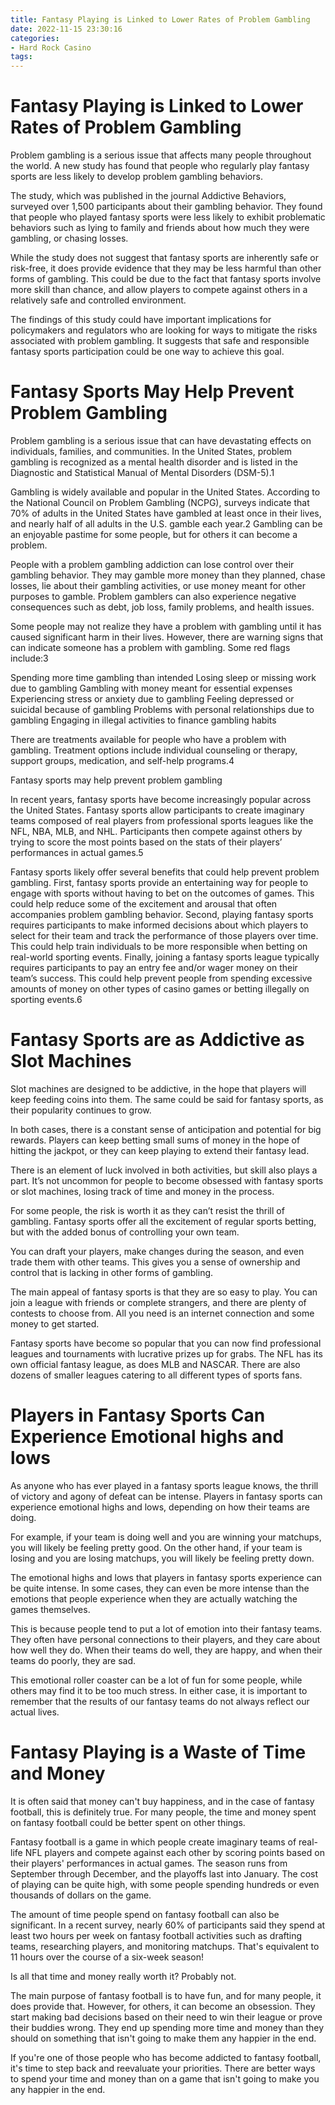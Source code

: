 ```yaml
---
title: Fantasy Playing is Linked to Lower Rates of Problem Gambling
date: 2022-11-15 23:30:16
categories:
- Hard Rock Casino
tags:
---
```



#  Fantasy Playing is Linked to Lower Rates of Problem Gambling

Problem gambling is a serious issue that affects many people throughout the world. A new study has found that people who regularly play fantasy sports are less likely to develop problem gambling behaviors.

The study, which was published in the journal Addictive Behaviors, surveyed over 1,500 participants about their gambling behavior. They found that people who played fantasy sports were less likely to exhibit problematic behaviors such as lying to family and friends about how much they were gambling, or chasing losses.

While the study does not suggest that fantasy sports are inherently safe or risk-free, it does provide evidence that they may be less harmful than other forms of gambling. This could be due to the fact that fantasy sports involve more skill than chance, and allow players to compete against others in a relatively safe and controlled environment.

The findings of this study could have important implications for policymakers and regulators who are looking for ways to mitigate the risks associated with problem gambling. It suggests that safe and responsible fantasy sports participation could be one way to achieve this goal.

#  Fantasy Sports May Help Prevent Problem Gambling

Problem gambling is a serious issue that can have devastating effects on individuals, families, and communities. In the United States, problem gambling is recognized as a mental health disorder and is listed in the Diagnostic and Statistical Manual of Mental Disorders (DSM-5).1

Gambling is widely available and popular in the United States. According to the National Council on Problem Gambling (NCPG), surveys indicate that 70% of adults in the United States have gambled at least once in their lives, and nearly half of all adults in the U.S. gamble each year.2 Gambling can be an enjoyable pastime for some people, but for others it can become a problem.

People with a problem gambling addiction can lose control over their gambling behavior. They may gamble more money than they planned, chase losses, lie about their gambling activities, or use money meant for other purposes to gamble. Problem gamblers can also experience negative consequences such as debt, job loss, family problems, and health issues.

Some people may not realize they have a problem with gambling until it has caused significant harm in their lives. However, there are warning signs that can indicate someone has a problem with gambling. Some red flags include:3

Spending more time gambling than intended Losing sleep or missing work due to gambling Gambling with money meant for essential expenses Experiencing stress or anxiety due to gambling Feeling depressed or suicidal because of gambling Problems with personal relationships due to gambling Engaging in illegal activities to finance gambling habits

There are treatments available for people who have a problem with gambling. Treatment options include individual counseling or therapy, support groups, medication, and self-help programs.4

Fantasy sports may help prevent problem gambling

In recent years, fantasy sports have become increasingly popular across the United States. Fantasy sports allow participants to create imaginary teams composed of real players from professional sports leagues like the NFL, NBA, MLB, and NHL. Participants then compete against others by trying to score the most points based on the stats of their players’ performances in actual games.5

Fantasy sports likely offer several benefits that could help prevent problem gambling. First, fantasy sports provide an entertaining way for people to engage with sports without having to bet on the outcomes of games. This could help reduce some of the excitement and arousal that often accompanies problem gambling behavior. Second, playing fantasy sports requires participants to make informed decisions about which players to select for their team and track the performance of those players over time. This could help train individuals to be more responsible when betting on real-world sporting events. Finally, joining a fantasy sports league typically requires participants to pay an entry fee and/or wager money on their team’s success. This could help prevent people from spending excessive amounts of money on other types of casino games or betting illegally on sporting events.6

#  Fantasy Sports are as Addictive as Slot Machines 

Slot machines are designed to be addictive, in the hope that players will keep feeding coins into them. The same could be said for fantasy sports, as their popularity continues to grow.

In both cases, there is a constant sense of anticipation and potential for big rewards. Players can keep betting small sums of money in the hope of hitting the jackpot, or they can keep playing to extend their fantasy lead.

There is an element of luck involved in both activities, but skill also plays a part. It’s not uncommon for people to become obsessed with fantasy sports or slot machines, losing track of time and money in the process.

For some people, the risk is worth it as they can’t resist the thrill of gambling. Fantasy sports offer all the excitement of regular sports betting, but with the added bonus of controlling your own team.

You can draft your players, make changes during the season, and even trade them with other teams. This gives you a sense of ownership and control that is lacking in other forms of gambling.

The main appeal of fantasy sports is that they are so easy to play. You can join a league with friends or complete strangers, and there are plenty of contests to choose from. All you need is an internet connection and some money to get started.

Fantasy sports have become so popular that you can now find professional leagues and tournaments with lucrative prizes up for grabs. The NFL has its own official fantasy league, as does MLB and NASCAR. There are also dozens of smaller leagues catering to all different types of sports fans.

#  Players in Fantasy Sports Can Experience Emotional highs and lows

As anyone who has ever played in a fantasy sports league knows, the thrill of victory and agony of defeat can be intense. Players in fantasy sports can experience emotional highs and lows, depending on how their teams are doing.

For example, if your team is doing well and you are winning your matchups, you will likely be feeling pretty good. On the other hand, if your team is losing and you are losing matchups, you will likely be feeling pretty down.

The emotional highs and lows that players in fantasy sports experience can be quite intense. In some cases, they can even be more intense than the emotions that people experience when they are actually watching the games themselves.

This is because people tend to put a lot of emotion into their fantasy teams. They often have personal connections to their players, and they care about how well they do. When their teams do well, they are happy, and when their teams do poorly, they are sad.

This emotional roller coaster can be a lot of fun for some people, while others may find it to be too much stress. In either case, it is important to remember that the results of our fantasy teams do not always reflect our actual lives.

#  Fantasy Playing is a Waste of Time and Money

It is often said that money can't buy happiness, and in the case of fantasy football, this is definitely true. For many people, the time and money spent on fantasy football could be better spent on other things.

Fantasy football is a game in which people create imaginary teams of real-life NFL players and compete against each other by scoring points based on their players' performances in actual games. The season runs from September through December, and the playoffs last into January. The cost of playing can be quite high, with some people spending hundreds or even thousands of dollars on the game.

The amount of time people spend on fantasy football can also be significant. In a recent survey, nearly 60% of participants said they spend at least two hours per week on fantasy football activities such as drafting teams, researching players, and monitoring matchups. That's equivalent to 11 hours over the course of a six-week season!

Is all that time and money really worth it? Probably not.

The main purpose of fantasy football is to have fun, and for many people, it does provide that. However, for others, it can become an obsession. They start making bad decisions based on their need to win their league or prove their buddies wrong. They end up spending more time and money than they should on something that isn't going to make them any happier in the end.

If you're one of those people who has become addicted to fantasy football, it's time to step back and reevaluate your priorities. There are better ways to spend your time and money than on a game that isn't going to make you any happier in the end.